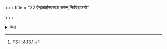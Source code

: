 +++
title = "22 ऐन्द्राबार्हस्पत्यञ् चरुन् निर्वपेद्राजन्ये"

+++

<details><summary>थिते</summary>

22. When a Kṣatriya is born, he (the Adhvaryu) should offer a rice-pap for Indra and Br̥haspati.[^1]  

[^1]: TS II.4.13.1.  
</details>

